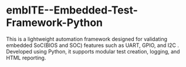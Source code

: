 # embITE--Embedded-Test-Framework-Python
This is a lightweight automation framework designed for validating embedded SoC(BIOS and SOC) features such as  UART, GPIO, and I2C . Developed using Python, it supports modular test creation, logging, and HTML reporting.
